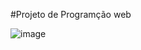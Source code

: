 #Projeto de Programção web

![image](https://github.com/nicolasnk11/Pokedex-Virtual-PW2/assets/124712680/9d281b8e-775b-433a-8cfa-35772c386419)

